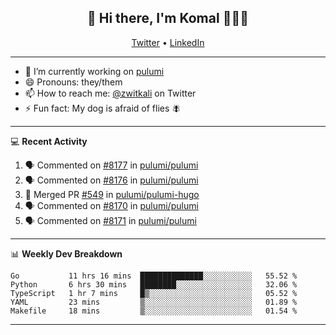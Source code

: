 <h2 align="center"> 👋 Hi there, I'm Komal 🧑🏾‍💻 </h2>
<p align="center">
    <a href="https://twitter.com/zwitkali">Twitter</a> •
    <a href="https://www.linkedin.com/in/komal-ali/">LinkedIn</a>
</p>

--------

- 🔭 I’m currently working on [pulumi](https://github.com/pulumi/pulumi)
- 😄 Pronouns: they/them
- 📫 How to reach me: [@zwitkali](https://twitter.com/zwitkali) on Twitter
- ⚡ Fun fact: My dog is afraid of flies 🪰

--------
💻 **Recent Activity**

<!--START_SECTION:activity-->
1. 🗣 Commented on [#8177](https://github.com/pulumi/pulumi/issues/8177) in [pulumi/pulumi](https://github.com/pulumi/pulumi)
2. 🗣 Commented on [#8176](https://github.com/pulumi/pulumi/issues/8176) in [pulumi/pulumi](https://github.com/pulumi/pulumi)
3. 🎉 Merged PR [#549](https://github.com/pulumi/pulumi-hugo/pull/549) in [pulumi/pulumi-hugo](https://github.com/pulumi/pulumi-hugo)
4. 🗣 Commented on [#8170](https://github.com/pulumi/pulumi/issues/8170) in [pulumi/pulumi](https://github.com/pulumi/pulumi)
5. 🗣 Commented on [#8171](https://github.com/pulumi/pulumi/issues/8171) in [pulumi/pulumi](https://github.com/pulumi/pulumi)
<!--END_SECTION:activity-->

--------

📊 **Weekly Dev Breakdown**
<!--START_SECTION:waka-->
```text
Go           11 hrs 16 mins  ██████████████░░░░░░░░░░░   55.52 % 
Python       6 hrs 30 mins   ████████░░░░░░░░░░░░░░░░░   32.06 % 
TypeScript   1 hr 7 mins     █▒░░░░░░░░░░░░░░░░░░░░░░░   05.52 % 
YAML         23 mins         ▒░░░░░░░░░░░░░░░░░░░░░░░░   01.89 % 
Makefile     18 mins         ▒░░░░░░░░░░░░░░░░░░░░░░░░   01.54 % 
```
<!--END_SECTION:waka-->

--------